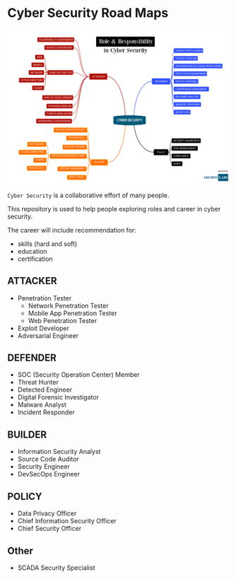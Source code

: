 # Cyber Security Road Maps

![Mind Map](mind-map.png)

`Cyber Security` is a collaborative effort of many people. 

This repository is used to help people exploring roles and career in cyber security. 

The career will include recommendation for:
* skills (hard and soft)
* education
* certification

## ATTACKER

* Penetration Tester
    - Network Penetration Tester
    - Mobile App Penetration Tester
    - Web Penetration Tester
* Exploit Developer
* Adversarial Engineer

## DEFENDER

* SOC (Security Operation Center) Member
* Threat Hunter
* Detected Engineer
* Digital Forensic Investigator
* Malware Analyst
* Incident Responder

## BUILDER

* Information Security Analyst
* Source Code Auditor
* Security Engineer
* DevSecOps Engineer

## POLICY

* Data Privacy Officer
* Chief Information Security Officer
* Chief Security Officer

## Other

* SCADA Security Specialist